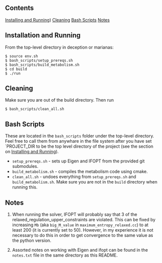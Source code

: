 
## Contents
[Installing and Running](#installation-and-running))
[Cleaning](#cleaning)
[Bash Scripts](#bash-scripts)
[Notes](#notes)


## Installation and Running

From the top-level directory in deception or marianas:
```
$ source env.sh
$ bash_scripts/setup_prereqs.sh
$ bash_scripts/build_metabolism.sh
$ cd build
$ ./run
```

## Cleaning

Make sure you are out of the build directory. Then run
```
$ bash_scripts/clean_all.sh
```

## Bash Scripts

These are located in the `bash_scripts` folder under the top-level directory.
Feel free to call them from anywhare in the file system after you have set `PROJECT_DIR to be the top level directory of
the project (see the section on [Installing and Running](#installation-and-running)).

- `setup_prereqs.sh` - sets up Eigen and IFOPT from the provided git submodules.
- `build_metabolism.sh` - compiles the metabolism code using cmake.
- `clean_all.sh` - undoes everything from `setup_prereqs.sh` and `build_metabolism.sh`. Make sure you are not in the `build` directory when running this.

## Notes

1. When running the solver, IFOPT will probably say that
3 of the relaxed_regulation_upper_constraints are violated.
This can be fixed by increasing `Mb` (aka `big_M_value` in `maximum_entropy_relaxed.cc`)
to at least 200 (it is currently set to 50). However, in my experience it is not necessary
to do this in order to get convergence to the same value as the python version.

2. Assorted notes on working with Eigen and ifopt can be found in the `notes.txt` file in the same directory as this README.

